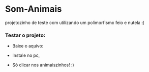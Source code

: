 # Som-Animais
projetozinho de teste com utilizando um polimorfismo feio e nutela :)

### Testar o projeto:
* Baixe o aquivo:

* Instale no pc,

* Só clicar nos animaiszinhos! :)

